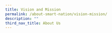 ```yaml
---
title: Vision and Mission
permalink: /about-smart-nation/vision-mission/
description: ""
third_nav_title: About Us
---
```

